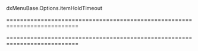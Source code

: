 <!--id-->dxMenuBase.Options.itemHoldTimeout<!--/id-->
===========================================================================
<!--hidden--><!--/hidden-->
===========================================================================

